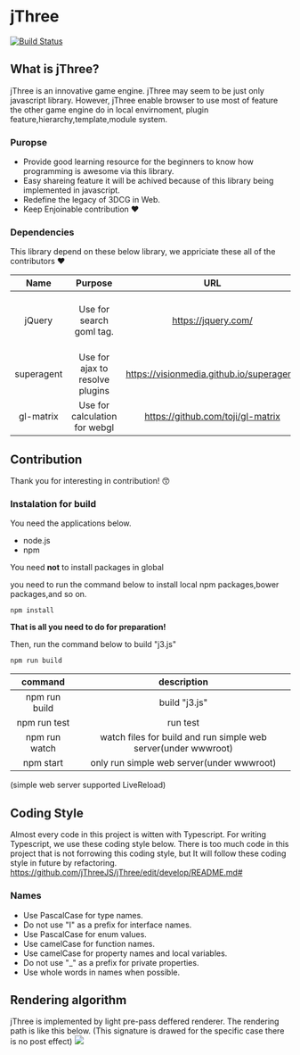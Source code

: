 # jThree
[![Build Status](https://travis-ci.org/jThreeJS/jThree.svg?branch=develop)](https://travis-ci.org/jThreeJS/jThree)


## What is jThree?

jThree is an innovative game engine. jThree may seem to be just only javascript library.
However, jThree enable browser to use most of feature the other game engine do in local envirnoment, plugin feature,hierarchy,template,module system.


### Puropse

* Provide good learning resource for the beginners to know how programming is awesome via this library.
* Easy shareing feature it will be achived because of this library being implemented in javascript.
* Redefine the legacy of 3DCG in Web.
* Keep  Enjoinable contribution :heart:


### Dependencies

This library depend on these below library, we appriciate these all of the contributors :heart:

|Name|Purpose|URL|Memo|
|:-:|:-:|:-:|:-:|
|jQuery|Use for search goml tag.|https://jquery.com/| **This dependency will be removed soon** |
|superagent|Use for ajax to resolve plugins|https://visionmedia.github.io/superagent/||
|gl-matrix|Use for calculation for webgl|https://github.com/toji/gl-matrix||


## Contribution

Thank you for interesting in contribution!   :kissing_smiling_eyes:


### Instalation for build

You need the applications below.
* node.js
* npm

You need **not** to install packages in global

you need to run the command below to install local npm packages,bower packages,and so on.

```shell
npm install
```

**That is all you need to do for preparation!**

Then, run the command below to build "j3.js"

```shell
npm run build
```

|command|description|
|:-:|:-:|
|npm run build|build "j3.js"|
|npm run test|run test|
|npm run watch|watch files for build and run simple web server(under wwwroot)|
|npm start|only run simple web server(under wwwroot)|

(simple web server supported LiveReload)

## Coding Style

Almost every code in this project is witten with Typescript.
For writing Typescript, we use these coding style below.
There is too much code in this project that is not forrowing this coding style, but It will follow these coding style in future by refactoring.
https://github.com/jThreeJS/jThree/edit/develop/README.md#


### Names

* Use PascalCase for type names.
* Do not use "I" as a prefix for interface names.
* Use PascalCase for enum values.
* Use camelCase for function names.
* Use camelCase for property names and local variables.
* Do not use "_" as a prefix for private properties.
* Use whole words in names when possible.


## Rendering algorithm

jThree is implemented by light pre-pass deffered renderer.
The rendering path is like this below. (This signature is drawed for the specific case there is no post effect)
![](https://lh6.googleusercontent.com/PHI6mM8ZfJmFtNuRbY9MBNpsaQ_2fXdbIVrJQnXDN85HvkIzyf48SNXKwmSX1Jo29m5CS1S27rrej6s=w2124-h1072-rw)
